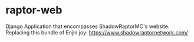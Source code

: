 # raptor-web
Django Application that encompasses ShadowRaptorMC's website. Replacing this bundle of Enjin joy: https://www.shadowraptornetwork.com/
